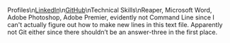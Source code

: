 Profiles\n[LinkedIn](https://www.linkedin.com/in/darren-cedrone-164409137)\n[GitHub](https://github.com/darrencedrone)\nTechnical Skills\nReaper, Microsoft Word, Adobe Photoshop, Adobe Premier, evidently not Command Line since I can't actually figure out how to make new lines in this text file. Apparently not Git either since there shouldn’t be an answer-three in the first place.
